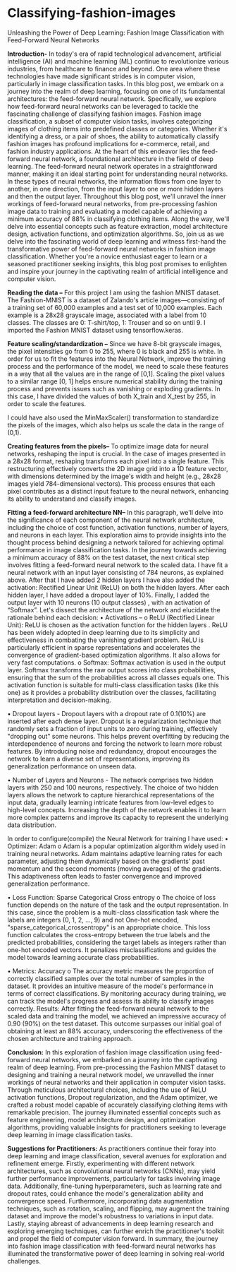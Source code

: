 # Classifying-fashion-images
Unleashing the Power of Deep Learning: Fashion Image Classification with Feed-Forward Neural Networks

**Introduction-**
In today's era of rapid technological advancement, artificial intelligence (AI) and machine learning (ML) continue to revolutionize various industries, from healthcare to finance and beyond. One area where these technologies have made significant strides is in computer vision, particularly in image classification tasks.
In this blog post, we embark on a journey into the realm of deep learning, focusing on one of its fundamental architectures: the feed-forward neural network. Specifically, we explore how feed-forward neural networks can be leveraged to tackle the fascinating challenge of classifying fashion images.
Fashion image classification, a subset of computer vision tasks, involves categorizing images of clothing items into predefined classes or categories. Whether it's identifying a dress, or a pair of shoes, the ability to automatically classify fashion images has profound implications for e-commerce, retail, and fashion industry applications.
At the heart of this endeavor lies the feed-forward neural network, a foundational architecture in the field of deep learning. The feed-forward neural network operates in a straightforward manner, making it an ideal starting point for understanding neural networks. In these types of neural networks, the information flows from one layer to another, in one direction, from the input layer to one or more hidden layers and then the output layer. 
Throughout this blog post, we'll unravel the inner workings of feed-forward neural networks, from pre-processing fashion image data to training and evaluating a model capable of achieving a minimum accuracy of 88% in classifying clothing items. Along the way, we'll delve into essential concepts such as feature extraction, model architecture design, activation functions, and optimization algorithms.
So, join us as we delve into the fascinating world of deep learning and witness first-hand the transformative power of feed-forward neural networks in fashion image classification. Whether you're a novice enthusiast eager to learn or a seasoned practitioner seeking insights, this blog post promises to enlighten and inspire your journey in the captivating realm of artificial intelligence and computer vision.

**Reading the data –**
For this project I am using  the fashion MNIST dataset. The Fashion-MNIST is a dataset of Zalando's article images—consisting of a training set of 60,000 examples and a test set of 10,000 examples. Each example is a 28x28 grayscale image, associated with a label from 10 classes. The classes are 0: T-shirt/top,  1: Trouser and so on until 9. I imported the Fashion MNIST dataset using tensorflow.keras. 
 
**Feature scaling/standardization –** 
Since we have  8-bit grayscale images, the pixel intensities go from 0 to 255, where 0 is black and 255 is white. In order for us to fit the features into the Neural Network, improve the training process and the performance of the model, we need to scale these features in a way that all the values are in the range of [0,1]. Scaling the pixel values to a similar range [0, 1] helps ensure numerical stability during the training process and prevents issues such as vanishing or exploding gradients. In this case, I have divided the values of both X_train and X_test by 255, in order to scale the features. 
 

I could have also used the MinMaxScaler() transformation to standardize the pixels of the images, which also helps us scale the data in the range of (0,1).

**Creating features  from the pixels–** 
To optimize image data for neural networks, reshaping the input is crucial. In the case of images presented in a 28x28 format, reshaping transforms each pixel into a single feature. This restructuring effectively converts the 2D image grid into a 1D feature vector, with dimensions determined by the image's width and height (e.g., 28x28 images yield 784-dimensional vectors). This process ensures that each pixel contributes as a distinct input feature to the neural network, enhancing its ability to understand and classify images.
  
**Fitting a feed-forward architecture NN–** 
In this paragraph, we'll delve into the significance of each component of the neural network architecture, including the choice of cost function, activation functions, number of layers, and neurons in each layer. This exploration aims to provide insights into the thought process behind designing a network tailored for achieving optimal performance in image classification tasks.
In the journey towards achieving a minimum accuracy of 88% on the test dataset, the next critical step involves fitting a feed-forward neural network to the scaled data. 
I have fit a neural network with an input layer consisting of 784 neurons, as explained above. After that I have added 2 hidden layers I have also added the activation: Rectified Linear Unit (ReLU) on both the hidden layers. After each hidden layer, I have added a dropout layer of 10%. Finally, I added the output layer with 10 neurons (10 output classes) , with an activation of “Softmax”. Let's dissect the architecture of the network and elucidate the rationale behind each decision:
•	Activations – 
o	ReLU (Rectified Linear Unit): ReLU is chosen as the activation function for the hidden layers . ReLU has been widely adopted in deep learning due to its simplicity and effectiveness in combating the vanishing gradient problem. ReLU is particularly efficient in sparse representations and accelerates the convergence of gradient-based optimization algorithms. It also allows for very fast computations.
o	Softmax: Softmax activation is used in the output layer. Softmax transforms the raw output scores into class probabilities, ensuring that the sum of the probabilities across all classes equals one. This activation function is suitable for multi-class classification tasks (like this one) as it provides a probability distribution over the classes, facilitating interpretation and decision-making.

•	Dropout layers - Dropout layers with a dropout rate of 0.1(10%) are inserted after each dense layer. Dropout is a regularization technique that randomly sets a fraction of input units to zero during training, effectively "dropping out" some neurons. This helps prevent overfitting by reducing the interdependence of neurons and forcing the network to learn more robust features. By introducing noise and redundancy, dropout encourages the network to learn a diverse set of representations, improving its generalization performance on unseen data.

•	Number of Layers and Neurons -  The network comprises two hidden layers with 250 and 100 neurons, respectively. The choice of two hidden layers allows the network to capture hierarchical representations of the input data, gradually learning intricate features from low-level edges to high-level concepts. Increasing the depth of the network enables it to learn more complex patterns and improve its capacity to represent the underlying data distribution.

In order to configure(compile) the Neural Network for training I have used:
•	Optimizer: Adam
o	Adam is a popular optimization algorithm widely used in training neural networks. Adam maintains adaptive learning rates for each parameter, adjusting them dynamically based on the gradients' past momentum and the second moments (moving averages) of the gradients. This adaptiveness often leads to faster convergence and improved generalization performance.

•	Loss Function:   Sparse Categorical Cross entropy
o	The choice of loss function depends on the nature of the task and the output representation. In this case, since the problem is a multi-class classification task where the labels are integers (0, 1, 2, ..., 9) and not One-hot encoded, "sparse_categorical_crossentropy" is an appropriate choice. This loss function calculates the cross-entropy between the true labels and the predicted probabilities, considering the target labels as integers rather than one-hot encoded vectors. It penalizes misclassifications and guides the model towards learning accurate class probabilities.

•	Metrics: Accuracy
o	The accuracy metric measures the proportion of correctly classified samples over the total number of samples in the dataset. It provides an intuitive measure of the model's performance in terms of correct classifications. By monitoring accuracy during training, we can track the model's progress and assess its ability to classify images correctly.
Results:
After fitting the feed-forward neural network to the scaled data and training the model, we achieved an impressive accuracy of 0.90 (90%) on the test dataset. This outcome surpasses our initial goal of obtaining at least an 88% accuracy, underscoring the effectiveness of the chosen architecture and training approach.

**Conclusion:**
In this exploration of fashion image classification using feed-forward neural networks, we embarked on a journey into the captivating realm of deep learning. From pre-processing the Fashion MNIST dataset to designing and training a neural network model, we unravelled the inner workings of neural networks and their application in computer vision tasks. Through meticulous architectural choices, including the use of ReLU activation functions, Dropout regularization, and the Adam optimizer, we crafted a robust model capable of accurately classifying clothing items with remarkable precision. The journey illuminated essential concepts such as feature engineering, model architecture design, and optimization algorithms, providing valuable insights for practitioners seeking to leverage deep learning in image classification tasks.

**Suggestions for Practitioners:**
As practitioners continue their foray into deep learning and image classification, several avenues for exploration and refinement emerge. Firstly, experimenting with different network architectures, such as convolutional neural networks (CNNs), may yield further performance improvements, particularly for tasks involving image data. Additionally, fine-tuning hyperparameters, such as learning rate and dropout rates, could enhance the model's generalization ability and convergence speed. Furthermore, incorporating data augmentation techniques, such as rotation, scaling, and flipping, may augment the training dataset and improve the model's robustness to variations in input data. Lastly, staying abreast of advancements in deep learning research and exploring emerging techniques, can further enrich the practitioner's toolkit and propel the field of computer vision forward. 
In summary, the journey into fashion image classification with feed-forward neural networks has illuminated the transformative power of deep learning in solving real-world challenges.
